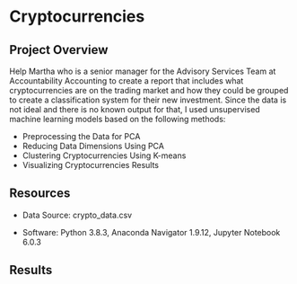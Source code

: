 # Cryptocurrencies

## Project Overview

Help Martha who is a senior manager for the Advisory Services Team at Accountability Accounting to create a report that includes what cryptocurrencies are on the trading market and how they could be grouped to create a classification system for their new investment. Since the data is not ideal and there is no known output for that, I used unsupervised 
machine learning models based on the following methods:

  - Preprocessing the Data for PCA
  - Reducing Data Dimensions Using PCA
  - Clustering Cryptocurrencies Using K-means
  - Visualizing Cryptocurrencies Results

## Resources

- Data Source: crypto_data.csv

- Software: Python 3.8.3, Anaconda Navigator 1.9.12, Jupyter Notebook 6.0.3


## Results

